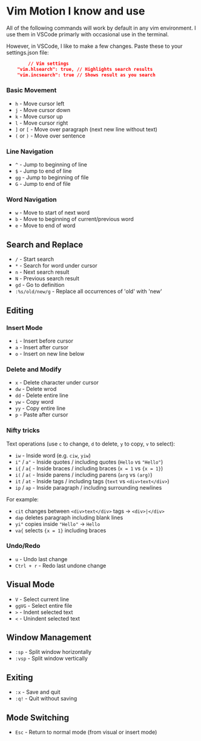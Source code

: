 # Vim Motion I know and use

All of the following commands will work by default in any vim environment. I use them in VSCode primarly with occasional use in the terminal.

However, in VSCode, I like to make a few changes. Paste these to your settings.json file:

```json
    	// Vim settings
	"vim.hlsearch": true, // Highlights search results
	"vim.incsearch": true // Shows result as you search 
```

### Basic Movement

-   `h` - Move cursor left
-   `j` - Move cursor down
-   `k` - Move cursor up
-   `l` - Move cursor right
-   `]` or `[` - Move over paragraph (next new line without text)
-   `(` or `)` - Move over sentence 

### Line Navigation

-   `^` - Jump to beginning of line
-   `$` - Jump to end of line
-   `gg` - Jump to beginning of file
-   `G` - Jump to end of file

### Word Navigation

-   `w` - Move to start of next word
-   `b` - Move to beginning of current/previous word
-   `e` - Move to end of word

## Search and Replace

-   `/` - Start search
-   `*` - Search for word under cursor
-   `n` - Next search result
-   `N` - Previous search result
-   `gd` - Go to definition 
-   `:%s/old/new/g` - Replace all occurrences of 'old' with 'new'

## Editing

### Insert Mode

-   `i` - Insert before cursor
-   `a` - Insert after cursor
-   `o` - Insert on new line below

### Delete and Modify

-   `x` - Delete character under cursor
-   `dw` - Delete wrod
-   `dd` - Delete entire line
-   `yw` - Copy word
-   `yy` - Copy entire line
-   `p` - Paste after cursor

### Nifty tricks
Text operations (use `c` to change, `d` to delete, `y` to copy, `v` to select):
* `iw` - Inside word (e.g. `ciw`, `yiw`)
* `i"` / `a"` - Inside quotes / including quotes (`Hello` vs `"Hello"`)
* `i{` / `a{` - Inside braces / including braces (`x = 1` vs `{x = 1}`)
* `i(` / `a(` - Inside parens / including parens (`arg` vs `(arg)`)
* `it` / `at` - Inside tags / including tags (`text` vs `<div>text</div>`)
* `ip` / `ap` - Inside paragraph / including surrounding newlines

For example:
* `cit` changes between `<div>text</div>` tags → `<div>|</div>`
* `dap` deletes paragraph including blank lines
* `yi"` copies inside `"Hello"` → `Hello`
* `va{` selects `{x = 1}` including braces

### Undo/Redo

-   `u` - Undo last change
-   `Ctrl + r` - Redo last undone change

## Visual Mode

-   `V` - Select current line
-   `ggVG` - Select entire file
-   `>` - Indent selected text
-   `<` - Unindent selected text

## Window Management

-   `:sp` - Split window horizontally
-   `:vsp` - Split window vertically

## Exiting

-   `:x` - Save and quit
-   `:q!` - Quit without saving

## Mode Switching

-   `Esc` - Return to normal mode (from visual or insert mode)
